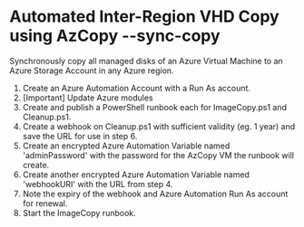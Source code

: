 # Automated Inter-Region VHD Copy using AzCopy --sync-copy

Synchronously copy all managed disks of an Azure Virtual Machine to an Azure Storage Account in any Azure region. 

1. Create an Azure Automation Account with a Run As account.
2. [Important] Update Azure modules
3. Create and publish a PowerShell runbook each for ImageCopy.ps1 and Cleanup.ps1.
4. Create a webhook on Cleanup.ps1 with sufficient validity (eg. 1 year) and save the URL for use in step 6.
5. Create an encrypted Azure Automation Variable named 'adminPassword' with the password for the AzCopy VM the runbook will create. 
6. Create another encrypted Azure Automation Variable named 'webhookURI' with the URL from step 4. 
7. Note the expiry of the webhook and Azure Automation Run As account for renewal.
8. Start the ImageCopy runbook.
